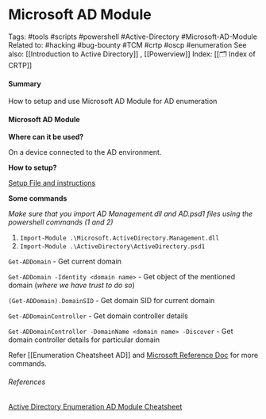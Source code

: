 # Microsoft AD Module
Tags: #tools #scripts #powershell #Active-Directory #Microsoft-AD-Module
Related to: #hacking #bug-bounty #TCM #crtp #oscp #enumeration
See also: [[Introduction to Active Directory]] , [[Powerview]]
Index: [[🗂️ Index of CRTP]]

#### Summary
How to setup and use Microsoft AD Module for AD enumeration

#### Microsoft AD Module

**Where can it be used?**

On a device connected to the AD environment.

**How to setup?**

[Setup File and instructions](https://github.com/samratashok/ADModule)

**Some commands**

_Make sure that you import AD Management.dll and AD.psd1 files using the powershell commands (1 and 2)_

1. `Import-Module .\Microsoft.ActiveDirectory.Management.dll`
2. `Import-Module .\ActiveDirectory\ActiveDirectory.psd1`

`Get-ADDomain` - Get current domain

`Get-ADDomain -Identity <domain name>` - Get object of the mentioned domain (_where we have trust to do so_)

`(Get-ADDomain).DomainSID` - Get domain SID for current domain

`Get-ADDomainController` - Get domain controller details

`Get-ADDomainController -DomainName <domain name> -Discover` - Get domain controller details for particular domain

Refer [[Enumeration Cheatsheet AD]] and [Microsoft Reference Doc](https://docs.microsoft.com/en-us/powershell/module/activedirectory/?view=windowsserver2022-ps) for more commands.

###### References
[Active Directory Enumeration AD Module Cheatsheet](https://github.com/S1ckB0y1337/Active-Directory-Exploitation-Cheat-Sheet#using-ad-module)
